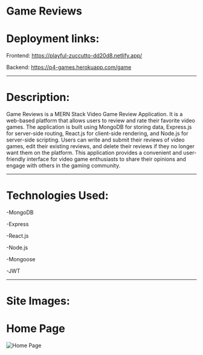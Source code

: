 # **Game Reviews**

# Deployment links:

Frontend: https://playful-zuccutto-dd20d8.netlify.app/

Backend: https://p4-games.herokuapp.com/game

---

# Description:

Game Reviews is a MERN Stack Video Game Review Application. It is a web-based platform that allows users to review and rate their favorite video games. The application is built using MongoDB for storing data, Express.js for server-side routing, React.js for client-side rendering, and Node.js for server-side scripting. Users can write and submit their reviews of video games, edit their existing reviews, and delete their reviews if they no longer want them on the platform. This application provides a convenient and user-friendly interface for video game enthusiasts to share their opinions and engage with others in the gaming community.

---

# Technologies Used:

-MongoDB

-Express

-React.js

-Node.js

-Mongoose

-JWT

---

# Site Images:

# Home Page

![Home Page](https://imgur.com/a/2CdIsiV)
